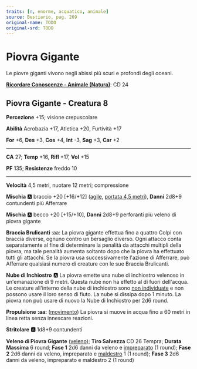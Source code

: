 ```yaml
---
traits: [n, enorme, acquatico, animale]
source: Bestiario, pag. 269
original-name: TODO
original-srd: TODO
---
```


# Piovra Gigante

Le piovre giganti vivono negli abissi più scuri e profondi degli oceani.

**[Ricordare Conoscenze - Animale (Natura)](/azioni/ricordare-conoscenze)**: CD 24

## Piovra Gigante - Creatura 8

**Percezione** +15; visione crepuscolare

**Abilità** Acrobazia +17, Atletica +20, Furtività +17

**For** +6, **Des** +3, **Cos** +4, **Int** -3, **Sag** +3, **Car** +2

***

**CA** 27; **Temp** +16, **Rifl** +17, **Vol** +15

**PF** 135; **Resistenze** freddo 10

***

**Velocità** 4,5 metri, nuotare 12 metri; compressione

**Mischia** :a: braccio +20 \[+16/+12] ([agile](/tratti/agile), [portata 4,5 metri](/tratti/portata)), **Danni** 2d8+9 contundenti più Afferrare

**Mischia** :a: becco +20 \[+15/+10], **Danni** 2d8+9 perforanti più veleno di piovra gigante

**Braccia Brulicanti** :aa:  La piovra gigante effettua fino a quattro Colpi con braccia diverse, ognuno contro un bersaglio diverso. Ogni attacco conta separatamente al fine di determinare la penalità da attacchi multipli della piovra, ma tale penalità aumenta soltanto dopo che la piovra ha effettuato tutti gli attacchi. Se la piovra usa successivamente l'azione di Afferrare, può Afferrare qualsiasi numero di creature con le sue Braccia Brulicanti.

**Nube di Inchiostro** :a: La piovra emette una nube di inchiostro velenoso in un'emanazione di 9 metri. Questa nube non ha effetto al di fuori dell'acqua. Le creature all'interno della nube di inchiostro sono [non individuate](/condizioni/non-individuato) e non possono usare il loro senso di fiuto. La nube si dissipa dopo 1 minuto. La piovra non può usare di nuovo la Nube di Inchiostro per 2d6 round.

**Propulsione** **:aa:** ([movimento](/tratti/movimento)) La piovra si muove in acqua fino a 60 metri in linea retta senza innescare reazioni.

**Stritolare** **:a:** 1d8+9 contundenti

**Veleno di Piovra Gigante** ([veleno](/tratti/veleno)); **Tiro Salvezza** CD 26 Tempra; **Durata Massima** 6 round; **Fase 1** 2d6 danni da veleno e [impreparato](/condizioni/impreparato) (1 round); **Fase 2** 2d6 danni da veleno, impreparato e [maldestro](/condizioni/maldestro) 1 (1 round); **Fase 3** 2d6 danni da veleno, impreparato e maldestro 2 (1 round)
